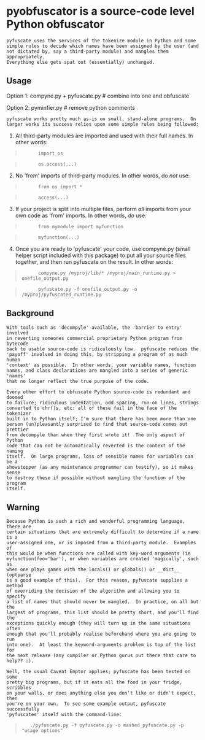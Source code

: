 # pyobfuscator is a source-code level Python obfuscator

    pyfuscate uses the services of the tokenize module in Python and some
    simple rules to decide which names have been assigned by the user (and
    not dictated by, say a third-party module) and mangles them appropriately.
    Everything else gets spat out (essentially) unchanged.

## Usage

Option 1: compyne.py + pyfuscate.py   # combine into one and obfuscate

Option 2: pyminfier.py  # remove python comments

    pyfuscate works pretty much as-is on small, stand-alone programs.  On
    larger works its success relies upon some simple rules being followed:

1. All third-party modules are imported and used with their full names.
       In other words:

>           import os

>           os.access(...)
  
2. No 'from' imports of third-party modules.  In other words, do *not* use:

>           from os import *

>           access(...)
  
3. If your project is split into multiple files, perform *all* imports from
       your own code as 'from' imports.  In other words, *do* use:

>           from mymodule import myfunction

>           myfunction(...)
  
4. Once you are ready to 'pyfuscate' your code, use compyne.py (small
       helper script included with this package) to put all your source files
       together, and then run pyfuscate on the result.  In other words:

>           compyne.py /myproj/lib/* /myproj/main_runtime.py > onefile_output.py

>           pyfuscate.py -f onefile_output.py -o /myproj/pyfuscated_runtime.py




## Background

    With tools such as 'decompyle' available, the 'barrier to entry' involved
    in reverting someones commercial proprietary Python program from bytecode
    back to usable source-code is ridiculously low.  pyfuscate reduces the
    'payoff' involved in doing this, by stripping a program of as much human
    'context' as possible.  In other words, your variable names, function
    names, and class declarations are mangled into a series of generic 'names'
    that no longer reflect the true purpose of the code.

    Every other effort to obfuscate Python source-code is redundant and doomed
    to failure; ridiculous indentation, odd spacing, run-on lines, strings
    converted to chr()s, etc: all of these fail in the face of the tokenizer
    built in to Python itself; I'm sure that there has been more than one
    person (un)pleasantly surprised to find that source-code comes out prettier
    from decompyle than when they first wrote it!  The only aspect of Python
    code that can not be automatically reverted is the context of the naming
    itself.  On large programs, loss of sensible names for variables can be a
    showstopper (as any maintenance programmer can testify), so it makes sense
    to destroy these if possible without mangling the function of the program
    itself.


## Warning

    Because Python is such a rich and wonderful programming language, there are
    certain situations that are extremely difficult to determine if a name is a
    user-assigned one, or is imposed from a third-party module.  Examples of
    this would be when functions are called with key-word arguments (ie
    myfunction(foo='bar'), or when variables are created 'magically', such as
    when one plays games with the locals() or globals() or __dict__ (optparse
    is a good example of this).  For this reason, pyfuscate supplies a method
    of overriding the decision of the algorithm and allowing you to specify
    a list of names that should never be mangled.  In practice, on all but the
    largest of programs, this list should be pretty short, and you'll find the
    exceptions quickly enough (they will turn up in the same situations often
    enough that you'll probably realise beforehand where you are going to run
    into one).  At least the keyword-arguments problem is top of the list for
    the next release (any compiler or Python gurus out there that care to
    help?? :).

    Well, the usual Caveat Emptor applies; pyfuscate has been tested on some
    pretty big programs, but if it eats all the food in your fridge, scribbles
    on your walls, or does anything else you don't like or didn't expect, then
    you're on your own.  To see some example output, pyfuscate successfully
    'pyfuscates' itself with the command-line:

>        ./pyfuscate.py -f pyfuscate.py -o mashed_pyfuscate.py -p "usage options"

